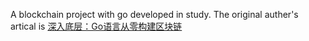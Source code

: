 A blockchain project with go developed in study. The original auther's artical is [深入底层：Go语言从零构建区块链](https://www.zhihu.com/column/c_1425139266972626944)